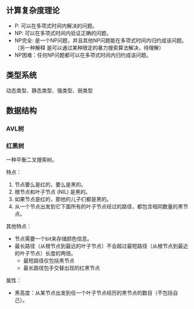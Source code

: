 ## 计算复杂度理论

* P: 可以在多项式时间内解决的问题。
* NP: 可以在多项式时间内验证正确的问题。
* NP完全: 是一个NP问题，并且其他NP问题能在多项式时间内归约成该问题。（另一种解释
  是可以通过某种限定的暴力搜索算法解决，待理解）
* NP困难：任何NP问题都可以在多项式时间内归约成该问题。

## 类型系统

动态类型、静态类型、强类型、弱类型

## 数据结构

### AVL树

### 红黑树

一种平衡二叉搜索树。

特点：

1. 节点要么是红的，要么是黑的。
1. 根节点和叶子节点 (NIL) 是黑的。
1. 如果节点是红的，那他的儿子们都是黑的。
1. 从一个节点出发到它下面所有的叶子节点经过的路径，都包含相同数量的黑节点。

其他特点：

* 节点需要一个bit来存储颜色信息。
* 最长路径（从根节点到最远的叶子节点）不会超过最短路径（从根节点到最近的叶子节点）长度的两倍。
  * 最短路径仅包括黑节点
  * 最长路径包手交替出现的红黑节点

属性：

* 黑高度：从某节点出发到任一个叶子节点经历的黑节点的数目（不包括自己）。
